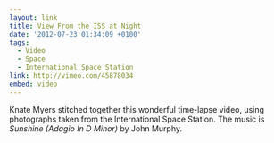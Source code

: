 ```yaml
---
layout: link
title: View From the ISS at Night
date: '2012-07-23 01:34:09 +0100'
tags:
  - Video
  - Space
  - International Space Station
link: http://vimeo.com/45878034
embed: video
---
```

Knate Myers stitched together this wonderful time-lapse video, using photographs taken from the International Space Station. The music is <cite>Sunshine (Adagio In D Minor)</cite> by John Murphy.